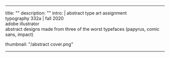 ---

title: ""
description: ""
intro: |
 abstract type art assignment <br>
 typography 332a | fall 2020 <br>
 adobe illustrator <br>
 abstract designs made from three of the worst typefaces (papyrus, comic sans, impact)

thumbnail: "/abstract cover.png"

---